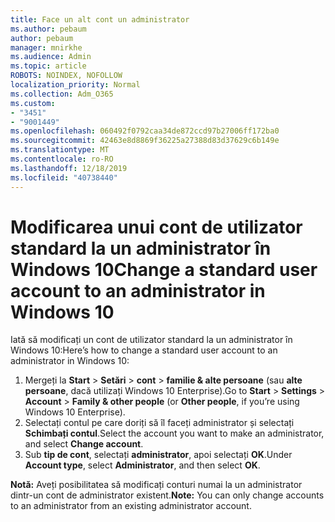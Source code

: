 ```yaml
---
title: Face un alt cont un administrator
ms.author: pebaum
author: pebaum
manager: mnirkhe
ms.audience: Admin
ms.topic: article
ROBOTS: NOINDEX, NOFOLLOW
localization_priority: Normal
ms.collection: Adm_O365
ms.custom:
- "3451"
- "9001449"
ms.openlocfilehash: 060492f0792caa34de872ccd97b27006ff172ba0
ms.sourcegitcommit: 42463e8d8869f36225a27388d83d37629c6b149e
ms.translationtype: MT
ms.contentlocale: ro-RO
ms.lasthandoff: 12/18/2019
ms.locfileid: "40738440"
---
```

# <a name="change-a-standard-user-account-to-an-administrator-in-windows-10"></a><span data-ttu-id="2d0f5-102">Modificarea unui cont de utilizator standard la un administrator în Windows 10</span><span class="sxs-lookup"><span data-stu-id="2d0f5-102">Change a standard user account to an administrator in Windows 10</span></span>

<span data-ttu-id="2d0f5-103">Iată să modificați un cont de utilizator standard la un administrator în Windows 10:</span><span class="sxs-lookup"><span data-stu-id="2d0f5-103">Here’s how to change a standard user account to an administrator in Windows 10:</span></span>

1. <span data-ttu-id="2d0f5-104">Mergeți la **Start** > **Setări** > **cont** > **familie & alte persoane** (sau **alte persoane**, dacă utilizați Windows 10 Enterprise).</span><span class="sxs-lookup"><span data-stu-id="2d0f5-104">Go to **Start** > **Settings** > **Account** > **Family & other people** (or **Other people**, if you’re using Windows 10 Enterprise).</span></span>
2. <span data-ttu-id="2d0f5-105">Selectați contul pe care doriți să îl faceți administrator și selectați **Schimbați contul**.</span><span class="sxs-lookup"><span data-stu-id="2d0f5-105">Select the account you want to make an administrator, and select **Change account**.</span></span>
3. <span data-ttu-id="2d0f5-106">Sub **tip de cont**, selectați **administrator**, apoi selectați **OK**.</span><span class="sxs-lookup"><span data-stu-id="2d0f5-106">Under **Account type**, select **Administrator**, and then select **OK**.</span></span>

<span data-ttu-id="2d0f5-107">**Notă:** Aveți posibilitatea să modificați conturi numai la un administrator dintr-un cont de administrator existent.</span><span class="sxs-lookup"><span data-stu-id="2d0f5-107">**Note:** You can only change accounts to an administrator from an existing administrator account.</span></span>